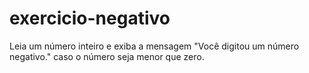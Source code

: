 # exercicio-negativo
Leia um número inteiro e exiba a mensagem "Você digitou um número negativo." caso o número seja menor que zero.
